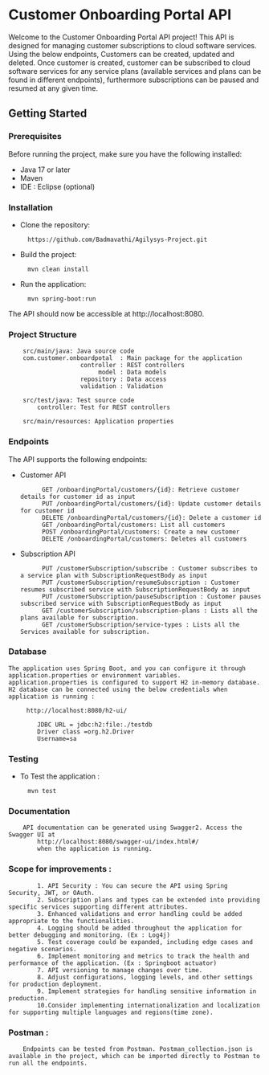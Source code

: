 # Customer Onboarding Portal API

Welcome to the Customer Onboarding Portal API project! This API is designed for managing customer subscriptions to cloud software services.
Using the below endpoints, Customers can be created, updated and deleted. Once customer is created, customer can be subscribed to cloud software services for any service plans
(available services and plans can be found in different endpoints), furthermore subscriptions can be paused and resumed at any given time.


## Getting Started

### Prerequisites

Before running the project, make sure you have the following installed:
	
- Java 17 or later
- Maven
- IDE  : Eclipse (optional)

### Installation

- Clone the repository:

		https://github.com/Badmavathi/Agilysys-Project.git
	
- Build the project:

		mvn clean install

- Run the application:
		
		mvn spring-boot:run
	
The API should now be accessible at http://localhost:8080.

### Project Structure
		src/main/java: Java source code
		com.customer.onboardpotal  : Main package for the application
						controller : REST controllers
							 model : Data models
						repository : Data access
						validation : Validation
						
		src/test/java: Test source code
			controller: Test for REST controllers
			
		src/main/resources: Application properties


### Endpoints
The API supports the following endpoints:

- Customer API

			GET /onboardingPortal/customers/{id}: Retrieve customer details for customer id as input
			PUT /onboardingPortal/customers/{id}: Update customer details for customer id
			DELETE /onboardingPortal/customers/{id}: Delete a customer id
			GET /onboardingPortal/customers: List all customers
			POST /onboardingPortal/customers: Create a new customer
			DELETE /onboardingPortal/customers: Deletes all customers


- Subscription API

			PUT /customerSubscription/subscribe : Customer subscribes to a service plan with SubscriptionRequestBody as input
			PUT /customerSubscription/resumeSubscription : Customer resumes subscribed service with SubscriptionRequestBody as input
			PUT /customerSubscription/pauseSubscription : Customer pauses subscribed service with SubscriptionRequestBody as input
			GET /customerSubscription/subscription-plans : Lists all the plans available for subscription.
			GET /customerSubscription/service-types : Lists all the Services available for subscription.



### Database

	The application uses Spring Boot, and you can configure it through application.properties or environment variables. application.properties is configured to support H2 in-memory database. 
	H2 database can be connected using the below credentials when application is running : 
	
		 http://localhost:8080/h2-ui/ 
	
			JDBC URL = jdbc:h2:file:./testdb
			Driver class =org.h2.Driver
			Username=sa

### Testing
	
- To Test the application :
		
		mvn test

	


### Documentation
		API documentation can be generated using Swagger2. Access the Swagger UI at 
			http://localhost:8080/swagger-ui/index.html#/ 
			when the application is running.
		
### Scope for improvements : 

			1. API Security : You can secure the API using Spring Security, JWT, or OAuth.
			2. Subscription plans and types can be extended into providing specific services supporting different attributes.
			3. Enhanced validations and error handling could be added appropriate to the functionalities.
			4. Logging should be added throughout the application for better debugging and monitoring. (Ex : Log4j)
			5. Test coverage could be expanded, including edge cases and negative scenarios.
			6. Implement monitoring and metrics to track the health and performance of the application. (Ex : Springboot actuator)
			7. API versioning to manage changes over time.
			8. Adjust configurations, logging levels, and other settings for production deployment.
			9. Implement strategies for handling sensitive information in production.
			10.Consider implementing internationalization and localization for supporting multiple languages and regions(time zone). 

### Postman : 
		Endpoints can be tested from Postman. Postman_collection.json is available in the project, which can be imported directly to Postman to run all the endpoints.
